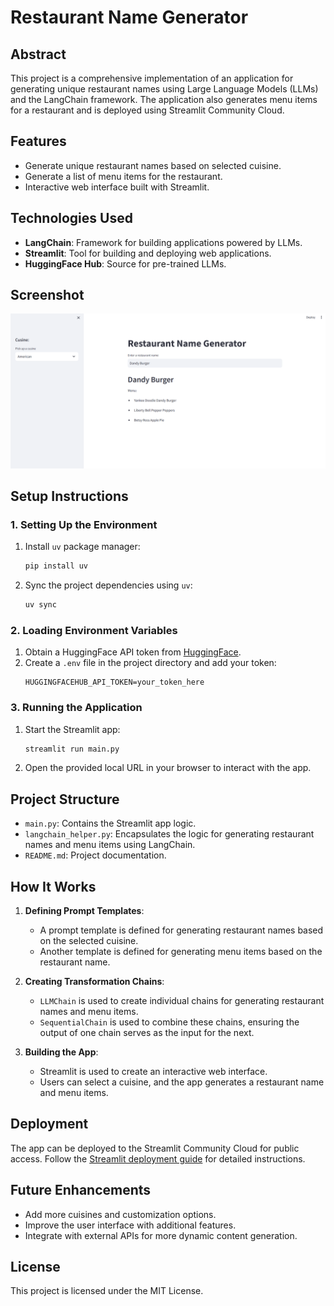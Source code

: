 # Restaurant Name Generator

## Abstract

This project is a comprehensive implementation of an application for generating unique restaurant names using Large Language Models (LLMs) and the LangChain framework. The application also generates menu items for a restaurant and is deployed using Streamlit Community Cloud.

## Features

- Generate unique restaurant names based on selected cuisine.
- Generate a list of menu items for the restaurant.
- Interactive web interface built with Streamlit.

## Technologies Used

- **LangChain**: Framework for building applications powered by LLMs.
- **Streamlit**: Tool for building and deploying web applications.
- **HuggingFace Hub**: Source for pre-trained LLMs.

## Screenshot

![Screenshot](restaurant_name_generator.png)

## Setup Instructions

### 1. Setting Up the Environment

1. Install `uv` package manager:

   ```bash
   pip install uv
   ```
2. Sync the project dependencies using `uv`:

   ```bash
   uv sync
   ```

### 2. Loading Environment Variables

1. Obtain a HuggingFace API token from [HuggingFace](https://huggingface.co/).
2. Create a `.env` file in the project directory and add your token:
   ```env
   HUGGINGFACEHUB_API_TOKEN=your_token_here
   ```

### 3. Running the Application

1. Start the Streamlit app:
   ```bash
   streamlit run main.py
   ```
2. Open the provided local URL in your browser to interact with the app.

## Project Structure

- `main.py`: Contains the Streamlit app logic.
- `langchain_helper.py`: Encapsulates the logic for generating restaurant names and menu items using LangChain.
- `README.md`: Project documentation.

## How It Works

1. **Defining Prompt Templates**:
   - A prompt template is defined for generating restaurant names based on the selected cuisine.
   - Another template is defined for generating menu items based on the restaurant name.

2. **Creating Transformation Chains**:
   - `LLMChain` is used to create individual chains for generating restaurant names and menu items.
   - `SequentialChain` is used to combine these chains, ensuring the output of one chain serves as the input for the next.

3. **Building the App**:
   - Streamlit is used to create an interactive web interface.
   - Users can select a cuisine, and the app generates a restaurant name and menu items.

## Deployment

The app can be deployed to the Streamlit Community Cloud for public access. Follow the [Streamlit deployment guide](https://docs.streamlit.io/streamlit-community-cloud) for detailed instructions.

## Future Enhancements

- Add more cuisines and customization options.
- Improve the user interface with additional features.
- Integrate with external APIs for more dynamic content generation.

## License

This project is licensed under the MIT License.
